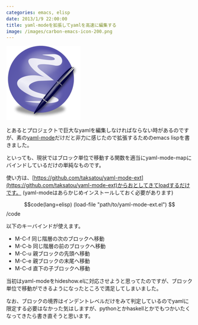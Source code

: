 ```yaml
---
categories: emacs, elisp
date: 2013/1/9 22:00:00
title: yaml-modeを拡張してyamlを高速に編集する
image: /images/carbon-emacs-icon-200.png
---
```


![emacs](/images/carbon-emacs-icon-200.png)

とあるとプロジェクトで巨大なyamlを編集しなければならない時があるのですが、素の[yaml-mode](https://github.com/yoshiki/yaml-mode)だけだと非力に感じたので拡張するためのemacs lispを書きました。

といっても、現状ではブロック単位で移動する関数を適当にyaml-mode-mapにバインドしているだけの単純なものです。

使い方は、[https://github.com/taksatou/yaml-mode-ext](https://github.com/taksatou/yaml-mode-ext)からおとしてきてloadするだけです。
(yaml-modeはあらかじめインストールしておく必要があります)

$$code(lang=elisp)
(load-file "path/to/yaml-mode-ext.el")
$$/code

以下のキーバインドが使えます。

* M-C-f  同じ階層の次のブロックへ移動
* M-C-b  同じ階層の前のブロックへ移動
* M-C-u  親ブロックの先頭へ移動
* M-C-e  親ブロックの末尾へ移動
* M-C-d  直下の子ブロックへ移動


当初はyaml-modeをhideshow.elに対応させようと思ってたのですが、ブロック単位で移動ができるようになったところで満足してしまいました。

なお、ブロックの境界はインデントレベルだけをみて判定しているのでyamlに限定する必要はなかった気はしますが、pythonとかhaskellとかでもつかいたくなってきたら書き直そうと思います。

